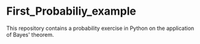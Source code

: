 # First_Probabiliy_example
This repository contains a probability exercise in Python on the application of Bayes' theorem.
